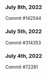### July 8th, 2022

Commit #142544

### July 5th, 2022

Commit #314353


### July 4th, 2022

Commit #72281
